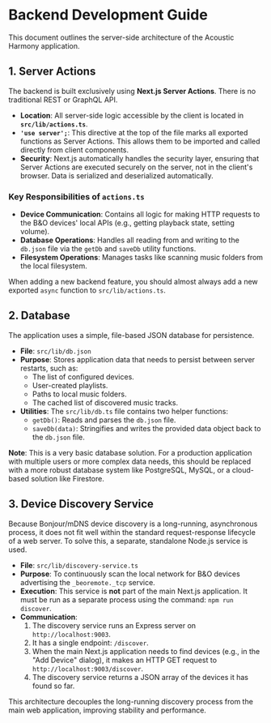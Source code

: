# Backend Development Guide

This document outlines the server-side architecture of the Acoustic Harmony application.

## 1. Server Actions

The backend is built exclusively using **Next.js Server Actions**. There is no traditional REST or GraphQL API.

- **Location**: All server-side logic accessible by the client is located in **`src/lib/actions.ts`**.
- **`'use server';`**: This directive at the top of the file marks all exported functions as Server Actions. This allows them to be imported and called directly from client components.
- **Security**: Next.js automatically handles the security layer, ensuring that Server Actions are executed securely on the server, not in the client's browser. Data is serialized and deserialized automatically.

### Key Responsibilities of `actions.ts`

- **Device Communication**: Contains all logic for making HTTP requests to the B&O devices' local APIs (e.g., getting playback state, setting volume).
- **Database Operations**: Handles all reading from and writing to the `db.json` file via the `getDb` and `saveDb` utility functions.
- **Filesystem Operations**: Manages tasks like scanning music folders from the local filesystem.

When adding a new backend feature, you should almost always add a new exported `async` function to `src/lib/actions.ts`.

## 2. Database

The application uses a simple, file-based JSON database for persistence.

- **File**: `src/lib/db.json`
- **Purpose**: Stores application data that needs to persist between server restarts, such as:
  - The list of configured devices.
  - User-created playlists.
  - Paths to local music folders.
  - The cached list of discovered music tracks.
- **Utilities**: The `src/lib/db.ts` file contains two helper functions:
  - `getDb()`: Reads and parses the `db.json` file.
  - `saveDb(data)`: Stringifies and writes the provided data object back to the `db.json` file.

**Note**: This is a very basic database solution. For a production application with multiple users or more complex data needs, this should be replaced with a more robust database system like PostgreSQL, MySQL, or a cloud-based solution like Firestore.

## 3. Device Discovery Service

Because Bonjour/mDNS device discovery is a long-running, asynchronous process, it does not fit well within the standard request-response lifecycle of a web server. To solve this, a separate, standalone Node.js service is used.

- **File**: `src/lib/discovery-service.ts`
- **Purpose**: To continuously scan the local network for B&O devices advertising the `_beoremote._tcp` service.
- **Execution**: This service is **not** part of the main Next.js application. It must be run as a separate process using the command: `npm run discover`.
- **Communication**:
  1. The discovery service runs an Express server on `http://localhost:9003`.
  2. It has a single endpoint: `/discover`.
  3. When the main Next.js application needs to find devices (e.g., in the "Add Device" dialog), it makes an HTTP GET request to `http://localhost:9003/discover`.
  4. The discovery service returns a JSON array of the devices it has found so far.

This architecture decouples the long-running discovery process from the main web application, improving stability and performance.
